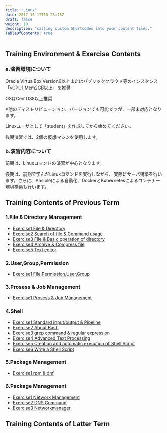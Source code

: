 ```yaml
---
title: "Linux"
date: 2017-10-17T15:26:15Z
draft: false
weight: 10
description: "calling custom Shortcodes into your content files."
TableOfContents: true
---
```


## Training Environment & Exercise Contents

### a.演習環境について

Oracle VirtualBox Version6以上またはパブリッククラウド等のインスタンス「vCPU1,Mem2GB以上」を推奨

OSはCentOS8以上推奨

※他のディストリビューション、バージョンでも可能ですが、一部未対応となります。

Linuxユーザとして「student」を作成してから始めてください。

後期演習では、2個の仮想マシンを使用します。

### b.演習内容について

前期は、Linuxコマンドの演習が中心となります。

後期は、前期で学んだLinuxコマンドを実行しながら、実際にサーバ構築を行います。さらに、Ansibleによる自動化、DockerとKubernetesによるコンテナー環境構築も行います。

## Training Contents of Previous Term

### 1.File & Directory Management

* [Exercise1 File & Directory](chapter1-1/exercise1-file-directory)
* [Exercise2 Search of file & Command usage](chapter1-1/exercise2-search-of-file-command-usage)
* [Exercise3 File & Basic operation of directory](chapter1-1/exercise3-file-basic-operation-of-directory)
* [Exercise4 Archive & Compress file](chapter1-1/exercise4-archive-compress-file)
* [Exercise5 Text editor](chapter1-1/exercise5-text-editor)

### 2.User,Group,Permission

* [Exercise1 File,Permission,User,Group](chapter1-2/exercise1-file-permission-user-group)

### 3.Prosess & Job Management

* [Exercise1 Prosess & Job Management](chapter1-3/exercise1-prosess-job-management)

### 4.Shell

* [Exercise1 Standard input/output & Pipeline](chapter1-4/exercise1-standard-input-output-pipeline)
* [Exercise2 About Bash](chapter1-4/exercise2-about-bash)
* [Exercise3 grep command & regular expression](chapter1-4/exercise3-grep-command-regular-expression)
* [Exercise4 Advanced Text Processing](chapter1-4/exercise4-advanced-text-processing)
* [Exercise5 Creation and automatic execution of Shell Script](chapter1-4/exercise5-creation-automatic-execution-of-shell-script)
* [Exercise6 Write a Shell Script](chapter1-4/exercise6-write-a-shell-script)

### 5.Package Management

* [Exercise1 rpm & dnf](chapter1-5/exercise1-rpm-dnf)

### 6.Package Management

* [Exercise1 Network Management](chapter1-6/exercise1-network-management)
* [Exercise2 DNS Command](chapter1-6/exercise2-dns-command)
* [Exercise3 Networkmanager](chapter1-6/exercise3-networkmanager)

## Training Contents of Latter Term